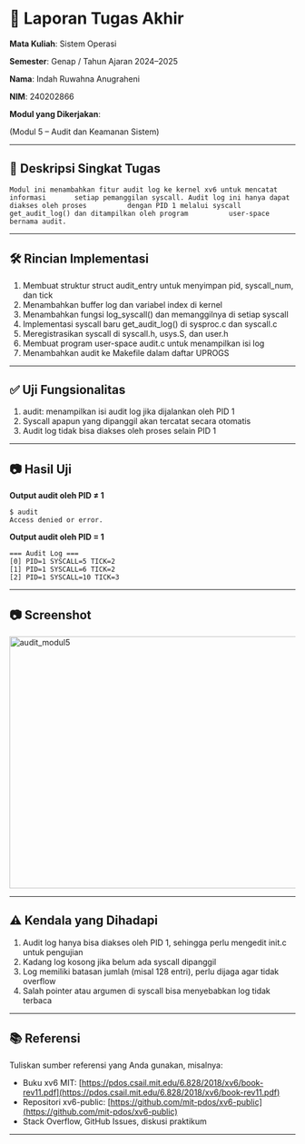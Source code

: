# 📝 Laporan Tugas Akhir

**Mata Kuliah**: Sistem Operasi

**Semester**: Genap / Tahun Ajaran 2024–2025

**Nama**: Indah Ruwahna Anugraheni

**NIM**: 240202866

**Modul yang Dikerjakan**:

(Modul 5 – Audit dan Keamanan Sistem)

---

## 📌 Deskripsi Singkat Tugas
    Modul ini menambahkan fitur audit log ke kernel xv6 untuk mencatat informasi       setiap pemanggilan syscall. Audit log ini hanya dapat diakses oleh proses          dengan PID 1 melalui syscall get_audit_log() dan ditampilkan oleh program          user-space bernama audit.
---

## 🛠️ Rincian Implementasi

1. Membuat struktur struct audit_entry untuk menyimpan pid, syscall_num, dan tick
2. Menambahkan buffer log dan variabel index di kernel
3. Menambahkan fungsi log_syscall() dan memanggilnya di setiap syscall
4. Implementasi syscall baru get_audit_log() di sysproc.c dan syscall.c
5. Meregistrasikan syscall di syscall.h, usys.S, dan user.h
6. Membuat program user-space audit.c untuk menampilkan isi log
7. Menambahkan audit ke Makefile dalam daftar UPROGS
---

## ✅ Uji Fungsionalitas

1. audit: menampilkan isi audit log jika dijalankan oleh PID 1
2. Syscall apapun yang dipanggil akan tercatat secara otomatis
3. Audit log tidak bisa diakses oleh proses selain PID 1

---

## 📷 Hasil Uji

**Output audit oleh PID ≠ 1**
```
$ audit
Access denied or error.
```
**Output audit oleh PID = 1**
```
=== Audit Log ===
[0] PID=1 SYSCALL=5 TICK=2
[1] PID=1 SYSCALL=6 TICK=2
[2] PID=1 SYSCALL=10 TICK=3
```
---
## 📷 Screenshot

<img width="923" height="444" alt="audit_modul5" src="https://github.com/user-attachments/assets/7495bc4d-a0e1-430f-9c79-6621e057144f" />

---

## ⚠️ Kendala yang Dihadapi

1. Audit log hanya bisa diakses oleh PID 1, sehingga perlu mengedit init.c untuk      pengujian
2. Kadang log kosong jika belum ada syscall dipanggil
3. Log memiliki batasan jumlah (misal 128 entri), perlu dijaga agar tidak overflow
4. Salah pointer atau argumen di syscall bisa menyebabkan log tidak terbaca

---

## 📚 Referensi

Tuliskan sumber referensi yang Anda gunakan, misalnya:

* Buku xv6 MIT: [https://pdos.csail.mit.edu/6.828/2018/xv6/book-rev11.pdf](https://pdos.csail.mit.edu/6.828/2018/xv6/book-rev11.pdf)
* Repositori xv6-public: [https://github.com/mit-pdos/xv6-public](https://github.com/mit-pdos/xv6-public)
* Stack Overflow, GitHub Issues, diskusi praktikum

---


